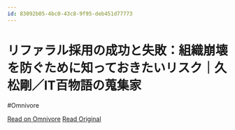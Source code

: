 ```yaml
---
id: 83092b05-4bc0-43c8-9f95-deb451d77773
---
```


# リファラル採用の成功と失敗：組織崩壊を防ぐために知っておきたいリスク｜久松剛／IT百物語の蒐集家
#Omnivore

[Read on Omnivore](https://omnivore.app/me/it-191b05d6d7d)
[Read Original](https://comemo.nikkei.com/n/n465f7d440f08?sub_rt=share_pb)

